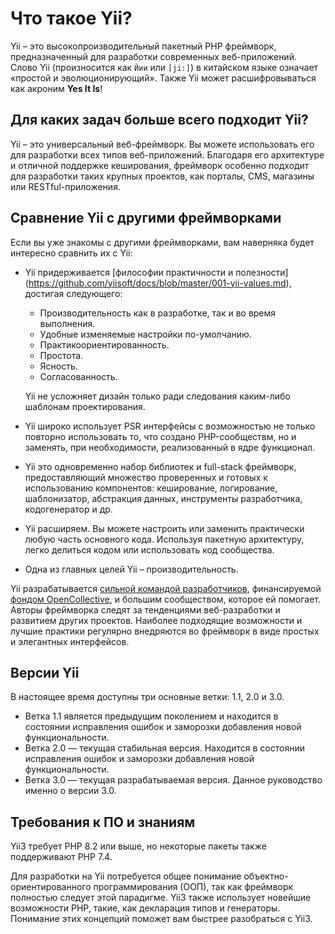# Что такое Yii?

Yii – это высокопроизводительный пакетный PHP фреймворк, предназначенный для
разработки современных веб-приложений.
Слово Yii (произносится как `Йии` или `[ji:]`) в китайском языке означает
«простой и эволюционирующий».
Также Yii может расшифровываться как акроним **Yes It Is**!

## Для каких задач больше всего подходит Yii?

Yii – это универсальный веб-фреймворк.
Вы можете использовать его для разработки всех типов веб-приложений.
Благодаря его архитектуре и отличной поддержке кеширования, фреймворк
особенно подходит для разработки таких крупных проектов, как порталы, CMS,
магазины или RESTful-приложения.

## Сравнение Yii с другими фреймворками

Если вы уже знакомы с другими фреймворками, вам наверняка будет интересно
сравнить их с Yii:

- Yii придерживается [философии практичности и полезности]
  (https://github.com/yiisoft/docs/blob/master/001-yii-values.md), достигая
  следующего:
  - Производительность как в разработке, так и во время выполнения.
  - Удобные изменяемые настройки по-умолчанию.
  - Практикоориентированность.
  - Простота.
  - Ясность.
  - Согласованность.
  
  Yii не усложняет дизайн только ради следования каким-либо шаблонам проектирования.
- Yii широко использует PSR интерфейсы с возможностью не только повторно использовать то, что создано PHP-сообществм, но и заменять, при необходимости, реализованный в ядре функционал.
- Yii это одновременно набор библиотек и full-stack фреймворк, предоставляющий множество проверенных и готовых к использованию компонентов:
  кеширование, логирование, шаблонизатор, абстракция данных, инструменты разработчика, кодогенератор и др.
- Yii расширяем. Вы можете настроить или заменить практически любую часть основного кода. Используя пакетную архитектуру, легко делиться кодом или использовать код сообщества.
- Одна из главных целей Yii – производительность.

Yii разрабатывается [сильной командой
разработчиков](https://www.yiiframework.com/team/), финансируемой [фондом
OpenCollective](https://opencollective.com/yiisoft), и большим сообществом,
которое ей помогает. Авторы фреймворка следят за тенденциями веб-разработки
и развитием других проектов. Наиболее подходящие возможности и лучшие
практики регулярно внедряются во фреймворк в виде простых и элегантных
интерфейсов.


## Версии Yii

В настоящее время доступны три основные ветки: 1.1, 2.0 и 3.0.

- Ветка 1.1 является предыдущим поколением и находится в состоянии
  исправления ошибок и заморозки добавления новой функциональности.
- Ветка 2.0 — текущая стабильная версия. Находится в состоянии исправления
  ошибок и заморозки добавления новой функциональности.
- Ветка 3.0 — текущая разрабатываемая версия. Данное руководство именно о
  версии 3.0.


## Требования к ПО и знаниям

Yii3 требует PHP 8.2 или выше, но некоторые пакеты также поддерживают PHP
7.4.

Для разработки на Yii потребуется общее понимание объектно-ориентированного
программирования (ООП), так как фреймворк
полностью следует этой парадигме. Yii3 также использует новейшие возможности
PHP, такие, как декларация типов и генераторы.
Понимание этих концепций поможет вам быстрее разобраться с Yii3.

